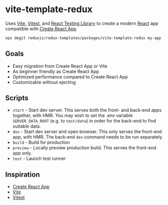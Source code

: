 # vite-template-redux

Uses [Vite](https://vitejs.dev/), [Vitest](https://vitest.dev/), and [React Testing Library](https://github.com/testing-library/react-testing-library) to create a modern [React](https://react.dev/) app compatible with [Create React App](https://create-react-app.dev/)

```sh
npx degit reduxjs/redux-templates/packages/vite-template-redux my-app
```

## Goals

- Easy migration from Create React App or Vite
- As beginner friendly as Create React App
- Optimized performance compared to Create React App
- Customizable without ejecting

## Scripts

- `start` - Start dev server. This serves both the front- and back-end
  apps together, with HMR. You may wish to set the .env variable
  `SERVER_DATA_ROOT` (e.g. to `test/data`) in order for the back-end
  to find suitable data.
- `dev` - Start dev server and open browser. This only serves the
  front-end app, with HMR. The back-end `dev` command needs to be run separately.
- `build` - Build for production
- `preview` - Locally preview production build. This serves the
  front-end app only.
- `test` - Launch test runner

## Inspiration

- [Create React App](https://github.com/facebook/create-react-app/tree/main/packages/cra-template)
- [Vite](https://github.com/vitejs/vite/tree/main/packages/create-vite/template-react)
- [Vitest](https://github.com/vitest-dev/vitest/tree/main/examples/react-testing-lib)
